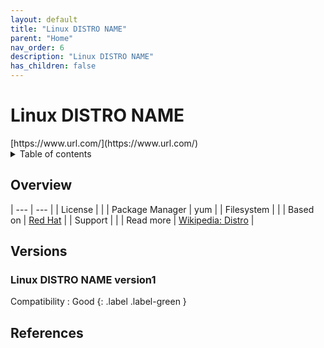```yaml
---
layout: default
title: "Linux DISTRO NAME"
parent: "Home"
nav_order: 6
description: "Linux DISTRO NAME"
has_children: false
---
```


<h1>Linux DISTRO NAME</h1>
[https://www.url.com/](https://www.url.com/)

<details close markdown="block">
  <summary>
    Table of contents
  </summary>
  {: .text-delta }
1. TOC
{:toc}
</details>

## Overview

| --- | --- |
| License         |    |
| Package Manager | yum |
| Filesystem      |    |
| Based on        | [Red Hat](rhel.md)  |
| Support         |   |
| Read more       | [Wikipedia: Distro]() |

## Versions

### Linux DISTRO NAME version1
Compatibility : 
Good
{: .label .label-green }

## References
